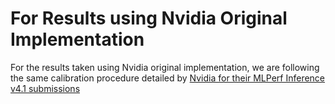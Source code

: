 # For Results using Nvidia Original Implementation

For the results taken using Nvidia original implementation, we are following the same calibration procedure detailed by [Nvidia for their MLPerf Inference v4.1 submissions](https://github.com/mlcommons/inference_results_v4.1/blob/main/closed/NVIDIA/calibration.md)


